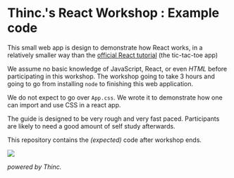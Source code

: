 # Thinc.'s React Workshop : Example code

This small web app is design to demonstrate how React works, in a relatively smaller way than the [official React tutorial](https://facebook.github.io/react/tutorial/tutorial.html) (the tic-tac-toe app)

We assume no basic knowledge of JavaScript, React, or even _HTML_ before participating in this workshop. The workshop going to take 3 hours and going to go from installing `node` to finishing this web application. 

We do not expect to go over `App.css`. We wrote it to demonstrate how one can import and use CSS in a react app.

The guide is designed to be very rough and very fast paced. Participants are likely to need a good amount of self study afterwards.

This repository contains the _(expected)_ code after workshop ends.

![](http://i.imgur.com/mLutxcH.png) 

_powered by Thinc._ 

